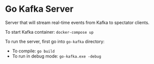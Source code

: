 # Go Kafka Server

Server that will stream real-time events from Kafka to spectator clients.

To start Kafka container: `docker-compose up`

To run the server, first go into `go-kafka` directory:
- To compile: `go build`
- To run in debug mode: `go-kafka.exe -debug`